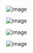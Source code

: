 ![image](https://github.com/user-attachments/assets/db642e75-3043-4b77-b4e8-581177ba6750)

![image](https://github.com/user-attachments/assets/d446116a-1066-44d9-81fc-a8f818b810b9)

![image](https://github.com/user-attachments/assets/2fb2b4b0-3809-4d84-8584-5c8f763ded87)

![image](https://github.com/user-attachments/assets/dc812b56-4234-4880-932e-f1e8b7562433)
